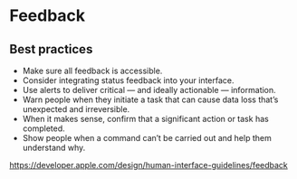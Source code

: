 # Feedback
## Best practices
- Make sure all feedback is accessible.
- Consider integrating status feedback into your interface.
- Use alerts to deliver critical — and ideally actionable — information.
- Warn people when they initiate a task that can cause data loss that’s unexpected and irreversible.
- When it makes sense, confirm that a significant action or task has completed.
- Show people when a command can’t be carried out and help them understand why. 

https://developer.apple.com/design/human-interface-guidelines/feedback
